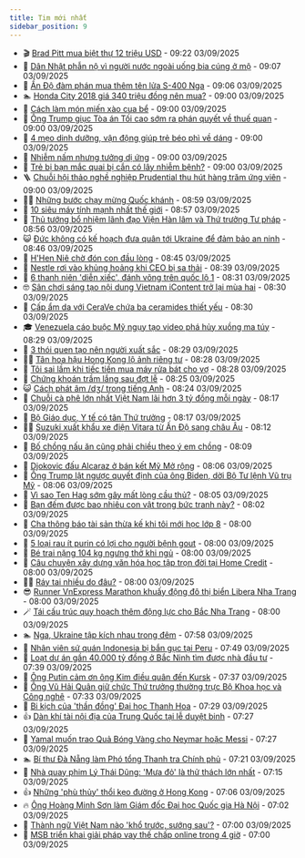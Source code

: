 ```yaml
---
title: Tim mới nhất
sidebar_position: 9
---
```


<!-- vnexpress-tin-moi-nhat:START -->
- 🎬 [Brad Pitt mua biệt thự 12 triệu USD](https://vnexpress.net/brad-pitt-mua-biet-thu-12-trieu-usd-4934641.html) - 09:22 03/09/2025
- 🐎 [Dân Nhật phẫn nộ vì người nước ngoài uống bia cúng ở mộ](https://vnexpress.net/dan-nhat-phan-no-vi-nguoi-nuoc-ngoai-uong-bia-cung-o-mo-4934659.html) - 09:07 03/09/2025
- 🦍 [Ấn Độ đàm phán mua thêm tên lửa S-400 Nga](https://vnexpress.net/an-do-dam-phan-mua-them-ten-lua-s-400-nga-4934621.html) - 09:06 03/09/2025
- 🏊 [Honda City 2018 giá 340 triệu đồng nên mua?](https://vnexpress.net/honda-city-2018-gia-340-trieu-dong-nen-mua-4934368.html) - 09:00 03/09/2025
- 🎊 [Cách làm món miến xào cua bể](https://vnexpress.net/cach-lam-mon-mien-xao-cua-be-4934651.html) - 09:00 03/09/2025
- 🎃 [Ông Trump giục Tòa án Tối cao sớm ra phán quyết về thuế quan](https://vnexpress.net/ong-trump-giuc-toa-an-toi-cao-som-ra-phan-quyet-ve-thue-quan-4934607.html) - 09:00 03/09/2025
- 🧰 [4 mẹo dinh dưỡng, vận động giúp trẻ béo phì về dáng](https://vnexpress.net/4-meo-dinh-duong-van-dong-giup-tre-beo-phi-ve-dang-4934459.html) - 09:00 03/09/2025
- 🔭 [Nhiễm nấm nhưng tưởng dị ứng](https://vnexpress.net/nhiem-nam-nhung-tuong-di-ung-4934665.html) - 09:00 03/09/2025
- 🫶 [Trẻ bị bạn mắc quai bị cắn có lây nhiễm bệnh?](https://vnexpress.net/tre-bi-ban-mac-quai-bi-can-co-lay-nhiem-benh-4934661.html) - 09:00 03/09/2025
- 🪜 [Chuỗi hội thảo nghề nghiệp Prudential thu hút hàng trăm ứng viên](https://vnexpress.net/chuoi-hoi-thao-nghe-nghiep-prudential-thu-hut-hang-tram-ung-vien-4934658.html) - 09:00 03/09/2025
- 👨‍🏫 [Những bước chạy mừng Quốc khánh](https://vnexpress.net/nhung-buoc-chay-mung-quoc-khanh-4934571.html) - 08:59 03/09/2025
- 🎊 [10 siêu máy tính mạnh nhất thế giới](https://vnexpress.net/10-sieu-may-tinh-manh-nhat-the-gioi-4934579.html) - 08:57 03/09/2025
- 🎊 [Thủ tướng bổ nhiệm lãnh đạo Viện Hàn lâm và Thứ trưởng Tư pháp](https://vnexpress.net/thu-tuong-bo-nhiem-lanh-dao-vien-han-lam-va-thu-truong-tu-phap-4934633.html) - 08:56 03/09/2025
- 😺 [Đức không có kế hoạch đưa quân tới Ukraine để đảm bảo an ninh](https://vnexpress.net/duc-khong-co-ke-hoach-dua-quan-toi-ukraine-de-dam-bao-an-ninh-4934629.html) - 08:46 03/09/2025
- 🐘 [H&#39;Hen Niê chờ đón con đầu lòng](https://vnexpress.net/h-hen-nie-cho-don-con-dau-long-4934636.html) - 08:45 03/09/2025
- 🌁 [Nestle rơi vào khủng hoảng khi CEO bị sa thải](https://vnexpress.net/nestle-roi-vao-khung-hoang-khi-ceo-bi-sa-thai-4934630.html) - 08:39 03/09/2025
- 🐲 [6 thanh niên &#39;diễn xiếc&#39;, đánh võng trên quốc lộ 1](https://vnexpress.net/6-thanh-nien-dien-xiec-danh-vong-tren-quoc-lo-1-4934625.html) - 08:31 03/09/2025
- 🤓 [Sân chơi sáng tạo nội dung Vietnam iContent trở lại mùa hai](https://vnexpress.net/san-choi-sang-tao-noi-dung-vietnam-icontent-tro-lai-mua-hai-4934600.html) - 08:30 03/09/2025
- 💪 [Cấp ẩm da với CeraVe chứa ba ceramides thiết yếu](https://vnexpress.net/cap-am-da-voi-cerave-chua-ba-ceramides-thiet-yeu-4931554.html) - 08:30 03/09/2025
- 🎓 [Venezuela cáo buộc Mỹ ngụy tạo video phá hủy xuồng ma túy](https://vnexpress.net/venezuela-cao-buoc-my-nguy-tao-video-pha-huy-xuong-ma-tuy-4934616.html) - 08:29 03/09/2025
- 🫣 [3 thói quen tạo nên người xuất sắc](https://vnexpress.net/3-thoi-quen-tao-nen-nguoi-xuat-sac-4934631.html) - 08:29 03/09/2025
- 🧑‍💻 [Tân hoa hậu Hong Kong lộ ảnh riêng tư](https://vnexpress.net/tan-hoa-hau-hong-kong-lo-anh-rieng-tu-4934615.html) - 08:28 03/09/2025
- 🐲 [Tôi sai lầm khi tiếc tiền mua máy rửa bát cho vợ](https://vnexpress.net/may-rua-bat-mini-may-rua-bat-bosch-toi-sai-lam-khi-tiec-tien-mua-may-rua-bat-cho-vo-4934639.html) - 08:28 03/09/2025
- 🌝 [Chứng khoán trầm lắng sau đợt lễ](https://vnexpress.net/chung-khoan-tram-lang-sau-dot-le-4934657.html) - 08:25 03/09/2025
- 😺 [Cách phát âm /dʒ/ trong tiếng Anh](https://vnexpress.net/cach-phat-am-d-trong-tieng-anh-4934347.html) - 08:24 03/09/2025
- 🐎 [Chuỗi cà phê lớn nhất Việt Nam lãi hơn 3 tỷ đồng mỗi ngày](https://vnexpress.net/chuoi-ca-phe-lon-nhat-ca-nuoc-highlands-coffee-lai-hon-3-ty-moi-ngay-4934604.html) - 08:17 03/09/2025
- 🎡 [Bộ Giáo dục, Y tế có tân Thứ trưởng](https://vnexpress.net/bo-giao-duc-y-te-co-tan-thu-truong-4934599.html) - 08:17 03/09/2025
- 👨‍🏫 [Suzuki xuất khẩu xe điện Vitara từ Ấn Độ sang châu Âu](https://vnexpress.net/suzuki-xuat-khau-xe-dien-vitara-tu-an-do-sang-chau-au-4934384.html) - 08:12 03/09/2025
- 🦆 [Bố chồng nấu ăn cũng phải chiều theo ý em chồng](https://vnexpress.net/em-chong-bat-dong-voi-em-chong-cang-ngay-cang-kho-ua-em-gai-chong-4934575.html) - 08:09 03/09/2025
- 🚦 [Djokovic đấu Alcaraz ở bán kết Mỹ Mở rộng](https://vnexpress.net/djokovic-dau-alcaraz-o-ban-ket-my-mo-rong-4934611.html) - 08:06 03/09/2025
- 💫 [Ông Trump lật ngược quyết định của ông Biden, dời Bộ Tư lệnh Vũ trụ Mỹ](https://vnexpress.net/ong-trump-lat-nguoc-quyet-dinh-cua-ong-biden-doi-bo-tu-lenh-vu-tru-my-4934411.html) - 08:06 03/09/2025
- 🎉 [Vì sao Ten Hag sớm gây mất lòng cầu thủ?](https://vnexpress.net/vi-sao-ten-hag-som-gay-mat-long-cau-thu-4934585.html) - 08:05 03/09/2025
- 🌋 [Bạn đếm được bao nhiêu con vật trong bức tranh này?](https://vnexpress.net/cau-do-iq-thu-tai-tinh-mat-ban-dem-duoc-bao-nhieu-con-vat-trong-buc-tranh-nay-4934525.html) - 08:02 03/09/2025
- 🤖 [Cha thông báo tài sản thừa kế khi tôi mới học lớp 8](https://vnexpress.net/thua-ke-ke-vi-thua-ke-the-vi-thua-ke-khong-co-di-chuc-thua-ke-theo-di-chuc-toi-song-ung-dung-sau-khi-nhan-tai-san-thua-ke-tu-22-tuoi-4934532.html) - 08:00 03/09/2025
- 🦏 [5 loại rau ít purin có lợi cho người bệnh gout](https://vnexpress.net/5-loai-rau-it-purin-co-loi-cho-nguoi-benh-gout-4934618.html) - 08:00 03/09/2025
- 🦩 [Bé trai nặng 104 kg ngưng thở khi ngủ](https://vnexpress.net/be-trai-nang-104-kg-ngung-tho-khi-ngu-4934605.html) - 08:00 03/09/2025
- 👺 [Câu chuyện xây dựng văn hóa học tập trọn đời tại Home Credit](https://vnexpress.net/cau-chuyen-xay-dung-van-hoa-hoc-tap-tron-doi-tai-home-credit-4934572.html) - 08:00 03/09/2025
- 🧑‍🏫 [Ráy tai nhiều do đâu?](https://vnexpress.net/ray-tai-nhieu-do-dau-4934547.html) - 08:00 03/09/2025
- 😎 [Runner VnExpress Marathon khuấy động đô thị biển Libera Nha Trang](https://vnexpress.net/runner-vnexpress-marathon-khuay-dong-do-thi-bien-libera-nha-trang-4934520.html) - 08:00 03/09/2025
- 🪄 [Tái cấu trúc quy hoạch thêm động lực cho Bắc Nha Trang](https://vnexpress.net/tai-cau-truc-quy-hoach-them-dong-luc-cho-bac-nha-trang-4928920.html) - 08:00 03/09/2025
- 🏊 [Nga, Ukraine tập kích nhau trong đêm](https://vnexpress.net/nga-ukraine-tap-kich-nhau-trong-dem-4934612.html) - 07:58 03/09/2025
- 💃 [Nhân viên sứ quán Indonesia bị bắn gục tại Peru](https://vnexpress.net/nhan-vien-su-quan-indonesia-bi-ban-guc-tai-peru-4934593.html) - 07:49 03/09/2025
- 🦆 [Loạt dự án gần 40.000 tỷ đồng ở Bắc Ninh tìm được nhà đầu tư](https://vnexpress.net/loat-du-an-gan-40-000-ty-dong-o-bac-ninh-tim-duoc-nha-dau-tu-4934430.html) - 07:39 03/09/2025
- 🎊 [Ông Putin cảm ơn ông Kim điều quân đến Kursk](https://vnexpress.net/ong-putin-cam-on-ong-kim-dieu-quan-den-kursk-4934588.html) - 07:37 03/09/2025
- 👺 [Ông Vũ Hải Quân giữ chức Thứ trưởng thường trực Bộ Khoa học và Công nghệ](https://vnexpress.net/ong-vu-hai-quan-giu-chuc-thu-truong-thuong-truc-bo-khoa-hoc-va-cong-nghe-4934582.html) - 07:33 03/09/2025
- 🎡 [Bi kịch của &#39;thần đồng&#39; Đại học Thanh Hoa](https://vnexpress.net/bi-kich-cua-than-dong-dai-hoc-thanh-hoa-4934563.html) - 07:29 03/09/2025
- 👍 [Dàn khí tài nội địa của Trung Quốc tại lễ duyệt binh](https://vnexpress.net/dan-khi-tai-noi-dia-cua-trung-quoc-tai-le-duyet-binh-4934536.html) - 07:27 03/09/2025
- 🐎 [Yamal muốn trao Quả Bóng Vàng cho Neymar hoặc Messi](https://vnexpress.net/yamal-muon-trao-qua-bong-vang-cho-neymar-hoac-messi-4934542.html) - 07:27 03/09/2025
- 🏊 [Bí thư Đà Nẵng làm Phó tổng Thanh tra Chính phủ](https://vnexpress.net/bi-thu-da-nang-lam-pho-tong-thanh-tra-chinh-phu-4934592.html) - 07:21 03/09/2025
- 🦩 [Nhà quay phim Lý Thái Dũng: &#39;Mưa đỏ&#39; là thử thách lớn nhất](https://vnexpress.net/nha-quay-phim-ly-thai-dung-mua-do-la-thu-thach-lon-nhat-4931578.html) - 07:15 03/09/2025
- 👍 [Những &#39;phù thủy&#39; thổi kẹo đường ở Hong Kong](https://vnexpress.net/nhung-phu-thuy-thoi-keo-duong-o-hong-kong-4934570.html) - 07:06 03/09/2025
- 🔥 [Ông Hoàng Minh Sơn làm Giám đốc Đại học Quốc gia Hà Nội](https://vnexpress.net/ong-hoang-minh-son-lam-giam-doc-dai-hoc-quoc-gia-ha-noi-4934594.html) - 07:02 03/09/2025
- 💄 [Thành ngữ Việt Nam nào &#39;khổ trước, sướng sau&#39;?](https://vnexpress.net/duoi-hinh-bat-chu-thanh-ngu-tuc-ngu-thanh-ngu-viet-nam-nao-kho-truoc-suong-sau-4931665.html) - 07:00 03/09/2025
- 🤡 [MSB triển khai giải pháp vay thế chấp online trong 4 giờ](https://vnexpress.net/msb-trien-khai-giai-phap-vay-the-chap-online-trong-4-gio-4933456.html) - 07:00 03/09/2025<!-- vnexpress-tin-moi-nhat:END -->
